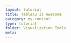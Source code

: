 ```yaml
---
layout: tutorial
title: Tableau is Awesome
category: my-content
type: tutorial
folder: Visualization Tools
meta:
---
```

